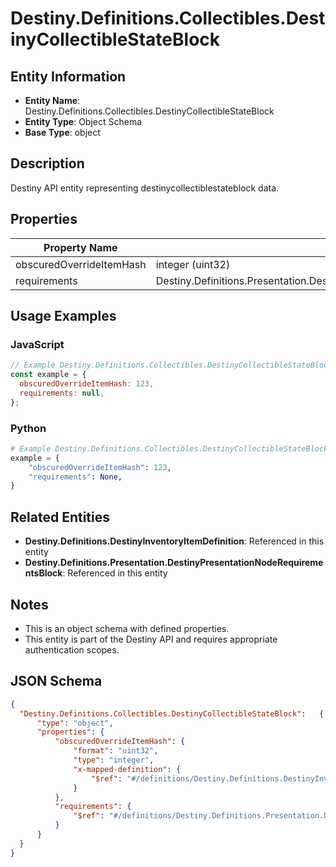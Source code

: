 # Destiny.Definitions.Collectibles.DestinyCollectibleStateBlock

## Entity Information
- **Entity Name**: Destiny.Definitions.Collectibles.DestinyCollectibleStateBlock
- **Entity Type**: Object Schema
- **Base Type**: object

## Description
Destiny API entity representing destinycollectiblestateblock data.

## Properties

| Property Name | Type | Description | Required |
|---------------|------|-------------|----------|
| obscuredOverrideItemHash | integer (uint32) |  | No |
| requirements | Destiny.Definitions.Presentation.DestinyPresentationNodeRequirementsBlock |  | No |

## Usage Examples

### JavaScript
```javascript
// Example Destiny.Definitions.Collectibles.DestinyCollectibleStateBlock object
const example = {
  obscuredOverrideItemHash: 123,
  requirements: null,
};
```

### Python
```python
# Example Destiny.Definitions.Collectibles.DestinyCollectibleStateBlock object
example = {
    "obscuredOverrideItemHash": 123,
    "requirements": None,
}
```

## Related Entities
- **Destiny.Definitions.DestinyInventoryItemDefinition**: Referenced in this entity
- **Destiny.Definitions.Presentation.DestinyPresentationNodeRequirementsBlock**: Referenced in this entity

## Notes
- This is an object schema with defined properties.
- This entity is part of the Destiny API and requires appropriate authentication scopes.

## JSON Schema
```json
{
  "Destiny.Definitions.Collectibles.DestinyCollectibleStateBlock":   {
      "type": "object",
      "properties": {
          "obscuredOverrideItemHash": {
              "format": "uint32",
              "type": "integer",
              "x-mapped-definition": {
                  "$ref": "#/definitions/Destiny.Definitions.DestinyInventoryItemDefinition"
              }
          },
          "requirements": {
              "$ref": "#/definitions/Destiny.Definitions.Presentation.DestinyPresentationNodeRequirementsBlock"
          }
      }
  }
}
```
